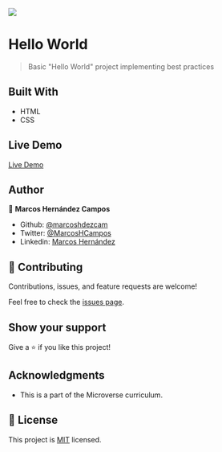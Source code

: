 ![](https://img.shields.io/badge/Microverse-blueviolet)

# Hello World

> Basic "Hello World" project implementing best practices

## Built With

- HTML
- CSS

## Live Demo

[Live Demo](https://livedemo.com)

## Author

👤 **Marcos Hernández Campos**

- Github: [@marcoshdezcam](https://github.com/marcoshdezcam)
- Twitter: [@MarcosHCampos](https://twitter.com/MarcosHCampos)
- Linkedin: [Marcos Hernández](https://linkedin.com/marcos-hernández-56058119a/)

## 🤝 Contributing

Contributions, issues, and feature requests are welcome!

Feel free to check the [issues page](../../issues/).

## Show your support

Give a ⭐️ if you like this project!

## Acknowledgments

- This is a part of the Microverse curriculum.

## 📝 License

This project is [MIT](./LICENSE) licensed.

